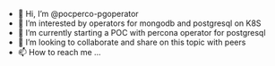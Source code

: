 - 👋 Hi, I’m @pocperco-pgoperator
- 👀 I’m interested by operators for mongodb and postgresql on K8S
- 🌱 I’m currently starting a POC with percona operator for postgresql
- 💞️ I’m looking to collaborate and share on this topic with peers
- 📫 How to reach me ...

<!---
pocperco-pgoperator/pocperco-pgoperator is a ✨ special ✨ repository because its `README.md` (this file) appears on your GitHub profile.
You can click the Preview link to take a look at your changes.
--->
